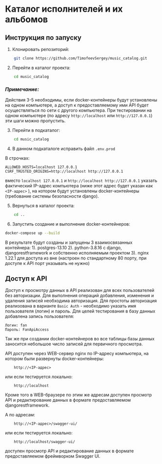 # Каталог исполнителей и их альбомов

## Инструкция по запуску

1. Клонировать репозиторий:
```sh
    git clone https://github.com/TimofeevSergey/music_catalog.git
```
2. Перейти в каталог проекта:
```sh
    cd music_catalog
```

### _Примечание:_
Действия 3-5 необходимы, если docker-контейнеры будут установлены на одном компьютере,
а доступ к предоставляемому ими API будет осуществляться по сети с другого компьютера.
При тестировании на одном компьютере (по адресу `http://localhost` или `http://127.0.0.1`)
эти шаги можно пропустить.

3. Перейти в подкаталог:
```sh
    cd music_catalog
```
4. В данном подкаталоге исправить файл `.env.prod`

В строчках:
```
ALLOWED_HOSTS=localhost 127.0.0.1
CSRF_TRUSTED_ORIGINS=http://localhost http://127.0.0.1
```
вместо `localhost 127.0.0.1` и `http://localhost http://127.0.0.1`
указать фактический IP-адрес компьютера (ниже этот адрес будет указан как `<IP-адрес>` ),
на котором будут установлены docker-контейнеры (требование системы безопасности django).

5. Вернуться в каталог проекта:
```sh
    cd ..
```

6. Запустить создание и выполнение docker-контейнеров:
```sh
docker-compose up --build
```

В результате будут созданы и запущены 3 взаимосвязанных контейнера:
1). postgres-13.10
2). python-3.8.16 с django, djangorestframework и собственно исполняемым проектом
3). nginx 1.22.1 для доступа из вне (настроен по стандартному 80 порту, при доступе к API порт указывать не нужно)


## Доступ к API

Доступ к просмотру данных в API реализован для всех пользователей без авторизации.
Для выполнения операций добавления, изменения и удаления записей необходима авторизация.
Для простоты авторизация реализована в варианте `Basic Auth` - необходимо указать имя пользователя (логин) и пароль.
Для целей тестирования в базу данных добавлена запись пользователя:
```
Логин: fan
Пароль: FanApiAccess
```
Так же при создании docker-контейнеров во все таблицы базы данных заносится небольшое число записей для первичного просмотра.

API доступен через WEB-сервер nginx по IP-адресу компьютера, на котором были развернуты docker-контейнеры:
```
    http://<IP-адрес>
```
или если тестируется локально:
```
    http://localhost
```

Кроме того в WEB-браузере по этим же адресам доступен просмотр API и редактирование данных в формате предоставляемом djangorestframework.

А по адресам:
```
    http://<IP-адрес>/swagger-ui/
```
или если тестируется локально:
```
    http://localhost/swagger-ui/
```
доступен просмотр API и редактирование данных в формате предоставляемом фреймворком Swagger UI.
